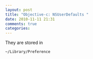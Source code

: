 ```yaml
---
layout: post
title: "Objective-c: NSUserDefaults "
date: 2010-11-11 21:31
comments: true
categories: 
---
```


They are stored in


``~/Library/Preference``

